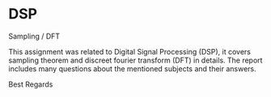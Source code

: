 # DSP
Sampling / DFT

This assignment was related to Digital Signal Processing (DSP), it covers sampling theorem and discreet fourier transform (DFT) in details.
The report includes many questions about the mentioned subjects and their answers.

Best Regards
